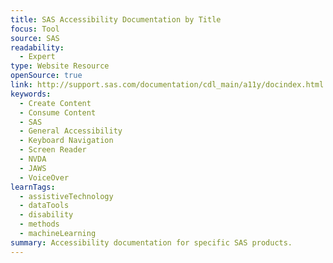 ```yaml
---
title: SAS Accessibility Documentation by Title
focus: Tool
source: SAS
readability:
  - Expert
type: Website Resource
openSource: true
link: http://support.sas.com/documentation/cdl_main/a11y/docindex.html
keywords:
  - Create Content
  - Consume Content
  - SAS
  - General Accessibility
  - Keyboard Navigation
  - Screen Reader
  - NVDA
  - JAWS
  - VoiceOver
learnTags:
  - assistiveTechnology
  - dataTools
  - disability
  - methods
  - machineLearning
summary: Accessibility documentation for specific SAS products.
---
```

